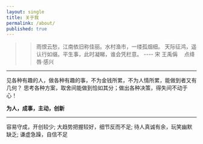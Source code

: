 ```yaml
---
layout: single
title: 关于我
permalink: /about/
published: true
---
```


>> 雨恨云愁，江南依旧称佳丽。水村渔市，一缕孤烟细。
>> 天际征鸿，遥认行如缀。平生事，此时凝睇，谁会凭栏意。
>> ---- 宋 王禹偁 　点绛唇·感兴

-----

见各种有趣的人，做各种有趣的事，不为金钱所累，不为人情所累，能做到者又有几何？
思考各种方案，取舍间能做到恰如其分；做出各种决策，得失间不动于心！ 

**为人，成事，主动，创新**

-----

容易守成，开创较少;
大趋势把握较好，细节反而不足; 
待人真诚有余，玩笑幽默缺乏; 
谦虚急躁，自信不足
